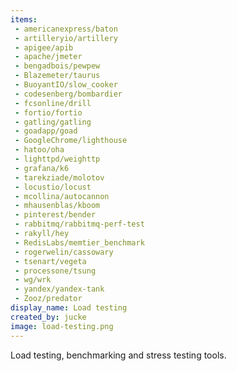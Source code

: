 ```yaml
---
items:
 - americanexpress/baton
 - artilleryio/artillery
 - apigee/apib
 - apache/jmeter
 - bengadbois/pewpew
 - Blazemeter/taurus
 - BuoyantIO/slow_cooker
 - codesenberg/bombardier
 - fcsonline/drill
 - fortio/fortio
 - gatling/gatling
 - goadapp/goad
 - GoogleChrome/lighthouse
 - hatoo/oha
 - lighttpd/weighttp
 - grafana/k6
 - tarekziade/molotov
 - locustio/locust
 - mcollina/autocannon
 - mhausenblas/kboom
 - pinterest/bender
 - rabbitmq/rabbitmq-perf-test
 - rakyll/hey
 - RedisLabs/memtier_benchmark
 - rogerwelin/cassowary
 - tsenart/vegeta
 - processone/tsung
 - wg/wrk
 - yandex/yandex-tank
 - Zooz/predator
display_name: Load testing
created_by: jucke
image: load-testing.png
---
```

Load testing, benchmarking and stress testing tools.
